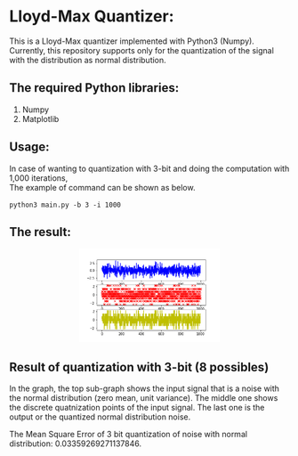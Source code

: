 # Lloyd-Max Quantizer:<br />
This is a Lloyd-Max quantizer implemented with Python3 (Numpy). Currently, this repository supports only for the quantization of the signal with the distribution as normal distribution.

## The required Python libraries:<br /> 
1. Numpy <br />
2. Matplotlib <br />

## Usage: <br /> 
In case of wanting to quantization with 3-bit and doing the computation with 1,000 iterations, <br />
The example of command can be shown as below. <br />
~~~shell
python3 main.py -b 3 -i 1000
~~~
## The result: <br />
<p align="center">
  <img width="50%" height="50%" src="https://github.com/FuengfusinNinnart/lloyd-max-quantizer/blob/master/outputs/results.png">
  
## Result of quantization with 3-bit (8 possibles) <br /> 
In the graph, the top sub-graph shows the input signal that is a noise with the normal distribution (zero mean, unit variance). The middle one shows the discrete quatnization points of the input signal. The last one is the output or the quantized normal distribution noise.

The Mean Square Error of 3 bit quantization of noise with normal distribution: 0.03359269271137846.
